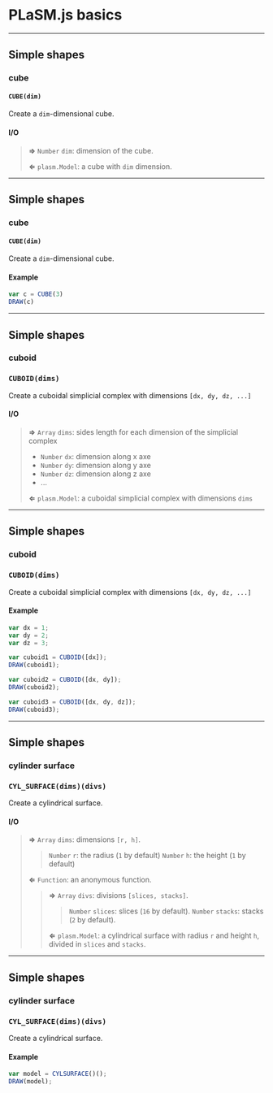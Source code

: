 # PLaSM.js basics

- - -

## Simple shapes

### cube

#### `CUBE(dim)`

Create a `dim`-dimensional cube.

#### I/O

> **&rArr;** `Number` `dim`: dimension of the cube.
>
> **&lArr;** `plasm.Model`: a cube with `dim` dimension.

- - -

## Simple shapes

### cube

#### `CUBE(dim)`

Create a `dim`-dimensional cube.

#### Example

```js
var c = CUBE(3)
DRAW(c)
```

- - -

## Simple shapes

### cuboid

### `CUBOID(dims)`

Create a cuboidal simplicial complex with dimensions `[dx, dy, dz, ...]`

#### I/O

> **&rArr;** `Array` `dims`: sides length for each dimension of the simplicial complex
>
> - `Number` `dx`: dimension along x axe
> - `Number` `dy`: dimension along y axe
> - `Number` `dz`: dimension along z axe
> - ...
>
> **&lArr;** `plasm.Model`: a cuboidal simplicial complex with dimensions `dims`

- - -

## Simple shapes

### cuboid

### `CUBOID(dims)`

Create a cuboidal simplicial complex with dimensions `[dx, dy, dz, ...]`

#### Example

```js
var dx = 1;
var dy = 2;
var dz = 3;

var cuboid1 = CUBOID([dx]);
DRAW(cuboid1);
```

```js
var cuboid2 = CUBOID([dx, dy]);
DRAW(cuboid2);
```

```js
var cuboid3 = CUBOID([dx, dy, dz]);
DRAW(cuboid3);
```

- - - 

## Simple shapes

### cylinder surface

### `CYL_SURFACE(dims)(divs)`

Create a cylindrical surface.

#### I/O

> **&rArr;** `Array` `dims`: dimensions `[r, h]`.
> > `Number` `r`: the radius (`1` by default)
> > `Number` `h`: the height (`1` by default)
>
> **&lArr;** `Function`: an anonymous function.
>
> > **&rArr;** `Array` `divs`: divisions `[slices, stacks]`.
> > > `Number` `slices`: slices (`16` by default).
> > > `Number` `stacks`: stacks (`2` by default).
> >
> > **&lArr;** `plasm.Model`: a cylindrical surface with radius `r` and height `h`, divided in `slices` and `stacks`.

- - - 

## Simple shapes

### cylinder surface

### `CYL_SURFACE(dims)(divs)`

Create a cylindrical surface.

#### Example

```js
var model = CYLSURFACE()();
DRAW(model);
```
